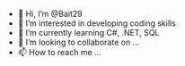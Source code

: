 - 👋 Hi, I’m @Bait29
- 👀 I’m interested in developing coding skills
- 🌱 I’m currently learning C#, .NET, SQL
- 💞️ I’m looking to collaborate on ...
- 📫 How to reach me ...

<!---
Bait29/Bait29 is a ✨ special ✨ repository because its `README.md` (this file) appears on your GitHub profile.
You can click the Preview link to take a look at your changes.
--->
